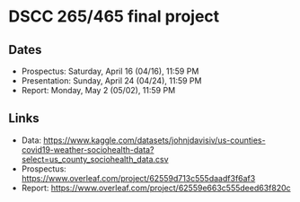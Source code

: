 # DSCC 265/465 final project

## Dates
- Prospectus: Saturday, April 16 (04/16), 11:59 PM
- Presentation: Sunday, April 24 (04/24), 11:59 PM
- Report: Monday, May 2 (05/02), 11:59 PM

## Links
- Data: https://www.kaggle.com/datasets/johnjdavisiv/us-counties-covid19-weather-sociohealth-data?select=us_county_sociohealth_data.csv
- Prospectus: https://www.overleaf.com/project/62559d713c555daadf3f6af3
- Report: https://www.overleaf.com/project/62559e663c555deed63f820c
